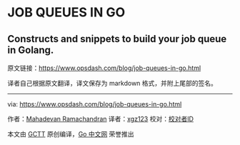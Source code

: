 # JOB QUEUES IN GO
## Constructs and snippets to build your job queue in Golang.

原文链接：https://www.opsdash.com/blog/job-queues-in-go.html

译者自己根据原文翻译，译文保存为 markdown 格式，并附上尾部的签名。

----------

via: https://www.opsdash.com/blog/job-queues-in-go.html

作者：[Mahadevan Ramachandran](https://twitter.com/mdevanr)
译者：[xgz123](https://github.com/xgz123)
校对：[校对者ID](https://github.com/校对者ID)

本文由 [GCTT](https://github.com/studygolang/GCTT) 原创编译，[Go 中文网](https://studygolang.com/) 荣誉推出

